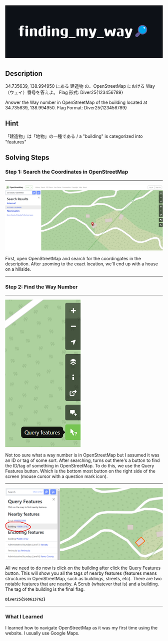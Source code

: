 # ![Title](additional-files/finding-my-way-title.png)

## Description

34.735639, 138.994950 にある 建造物 の、OpenStreetMap における Way（ウェイ）番号を答えよ。
Flag 形式: Diver25{123456789}

Answer the Way number in OpenStreetMap of the building located at 34.735639, 138.994950. Flag Format: Diver25{123456789}

## Hint

「建造物」は「地物」の一種である / a "building" is categorized into "features"

## Solving Steps

### Step 1: Search the Coordinates in OpenStreetMap

---

![Coordinates in OpenStreetMap](additional-files/coordinates.png)

First, open OpenStreetMap and search for the coordingates in the description. After zooming to the exact location, we'll end up with a house on a hillside.

---

### Step 2: Find the Way Number

---

![Query Features Button](additional-files/query-features.png)

Not too sure what a way number is in OpenStreetMap but I assumed it was an ID or tag of some sort. After searching, turns out there's a button to find the ID/tag of something in OpenStreetMap. To do this, we use the Query Features button. Which is the bottom most button on the right side of the screen (mouse cursor with a question mark icon).

---

![Way Number](additional-files/way-number.png)

All we need to do now is click on the building after click the Query Features button. This will show you all the tags of nearby features (features means structures in OpenStreetMap, such as buildings, streets, etc). There are two notable features that are nearby. A Scrub (whatever that is) and a building. The tag of the building is the final flag.

**`Diver25{568613762}`**

---

### What I Learned

I learned how to navigate OpenStreetMap as it was my first time using the website. I usually use Google Maps.
